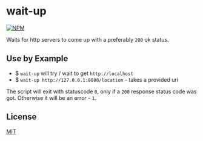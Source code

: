 # wait-up

[![NPM](https://nodei.co/npm/wait-up.png?mini=true)](https://www.npmjs.org/package/wait-up)

Waits for http servers to come up with a preferably `200` ok status.

## Use by Example

* $ `wait-up` will try / wait to get `http://localhost`
* $ `wait-up http://127.0.0.1:8080/location` - takes a provided uri

The script will exit with statuscode `0`,
only if a `200` response status code was got.
Otherwise it will be an error - `1`.

## License

[MIT](http://orlin.mit-license.org)
